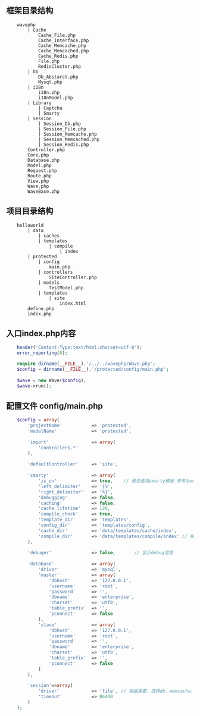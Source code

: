 <!--
author: 许萍
date: 2015-11-20
title: 项目结构
tags: 基本介绍
category: 基本介绍
status: publish
summary: Wavephp框架，轻量PHP框架，MVC分离，快速开发项目
-->

## 框架目录结构

    	wavephp
            | Cache
                Cache_File.php
                Cache_Interface.php
                Cache_Memcache.php
                Cache_Memcached.php
                Cache_Redis.php
                File.php
                RedisCluster.php
            | Db
                Db_Abstarct.php
                Mysql.php
            | i18n
                i18n.php
                i18nModel.php
            | Library
                | Captcha
                | Smarty
            | Session
                | Session_Db.php
    			| Session_File.php
                | Session_Memcache.php
                | Session_Memcached.php
                | Session_Redis.php
            Controller.php
            Core.php
            Database.php
            Model.php
            Request.php
            Route.php
            View.php
            Wave.php
            WaveBase.php

## 项目目录结构

        helloworld
    		| data
    			| caches
    			| templates
    				| compile
    					| index
            | protected
                | config
                    main.php
                | controllers
                    SiteController.php
                | models
                    TestModel.php
                | templates
                    | site
                        index.html
    		define.php
            index.php

## 入口index.php内容

```php
    header('Content-Type:text/html;charset=utf-8');
    error_reporting(0);

    require dirname(__FILE__).'/../../wavephp/Wave.php';
    $config = dirname(__FILE__).'/protected/config/main.php';
    
    $wave = new Wave($config);
    $wave->run();
```

## 配置文件 config/main.php

```php
    $config = array(
	    'projectName'           => 'protected',
	    'modelName'             => 'protected',
	
	    'import'                => array(
	        'controllers.*'
	    ),
	
	    'defaultController'     => 'site',
	
	    'smarty'                => array(
	        'is_on'             => true,    // 是否使用smarty模板 参考demo下的enterprise2项目
	        'left_delimiter'    => '{%',
	        'right_delimiter'   => '%}',
	        'debugging'         => false,
	        'caching'           => false,
	        'cache_lifetime'    => 120,
	        'compile_check'     => true,
	        'template_dir'      => 'templates',
	        'config_dir'        => 'templates/config',
	        'cache_dir'         => 'data/templates/cache/index',
	        'compile_dir'       => 'data/templates/compile/index' // 根据需要配置
	    ),
	    
	    'debuger'               => false,       // 显示debug信息
	    
	    'database'              => array(
	        'driver'            => 'mysql',
	        'master'            => array(
	            'dbhost'        => '127.0.0.1',
	            'username'      => 'root',
	            'password'      => '',
	            'dbname'        => 'enterprise',
	            'charset'       => 'utf8',
	            'table_prefix'  => '',
	            'pconnect'      => false
	        ),
	        'slave'             => array(
	            'dbhost'        => '127.0.0.1',
	            'username'      => 'root',
	            'password'      => '',
	            'dbname'        => 'enterprise',
	            'charset'       => 'utf8',
	            'table_prefix'  => '',
	            'pconnect'      => false
	        )
	    ),
	    
	    'session'=>array(
	        'driver'            => 'file', // 根据需要，选择db、memcache、memcached、redis
	        'timeout'           => 86400
	    )
	);
```
